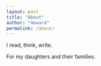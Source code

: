 ```yaml
---
layout: post
title: "About"
author: "Howard"
permalink: /about/
---
```


I read, think, write.

For my daughters and their families.
